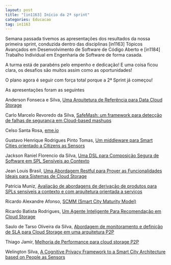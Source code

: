 ```yaml
---
layout: post
title: "[in1163] Início da 2ª sprint"
categories: Educacao
tag: in1163
---
```


Semana passada tivemos as apresentações dos resultados da nossa primeira sprint, conduzida dentro das disciplinas [in1163] Tópicos Avançados em Desenvolvimento de Software de Código Aberto e [in1184] Trabalho Individual em Engenharia de Software de forma casada.

A turma está de parabéns pelo empenho e dedicação! E uma coisa ficou clara, os desafios são muitos assim como as oportunidades!

O plano agora é seguir com força total porque a 2ª Sprint já começou!

As apresentações foram as seguintes

Anderson Fonseca e Silva, [Uma Arquitetura de Referência para Data Cloud Storage](https://docs.google.com/open?id=0Bxt1VZoj3lGuN0k3OTMtM01aT1E)

Carlo Marcelo Revoredo da Silva, [SafeMash: um framework para detecção de falhas de segurança em Cloud-based mashups](https://docs.google.com/open?id=0Bxt1VZoj3lGuQkdBLVR6V3J6b00)

Celso Santa Rosa, [eme.io](https://docs.google.com/open?id=0Bxt1VZoj3lGubTFjTGJDQ3pXMzg)

Gustavo Henrique Rodrigues Pinto Tomas, [Um middleware para Smart Cities orientado a Citizens as Sensors](https://docs.google.com/open?id=0Bxt1VZoj3lGuV2loUm53NFNSUkU)

Jackson Raniel Florencio da Silva, [Uma DSL para Composição Segura de Software em SPL Sensíveis ao Contexto](https://docs.google.com/open?id=0Bxt1VZoj3lGuY19TSVA2aDBIRHc)

Jean Louis Brasil, [Uma Abordagem Restful para Prover as Funcionalidades Ideais para Sistemas de Cloud Storage](https://docs.google.com/open?id=0Bxt1VZoj3lGuMXM0OHNtX2pqYkU)

Patrícia Muniz, [Avaliação de abordagens de derivação de produtos para SPLs sensíveis a contexto e com arquitetura orientada a serviços](https://docs.google.com/open?id=0Bxt1VZoj3lGuNW41aWw5X051Ync)

Ricardo Alexandre Afonso, [SCMM (Smart City Maturity Model)](https://docs.google.com/open?id=0Bxt1VZoj3lGuX2Y0ZklsUmh4X2c)

Ricardo Batista Rodrigues, [Um Agente Inteligente Para Recomendação em Cloud Storage](https://docs.google.com/open?id=0Bxt1VZoj3lGuT3c4QnZ4eEdvSEE)

Saulo de Tarso Oliveira da Silva, [Abordagem de monitoramento e definição de SLA para Cloud Storage em uma arquitetura P2P](https://docs.google.com/open?id=0Bxt1VZoj3lGuak44dVMzQkp3NEk)

Thiago Jamir, [Melhoria de Performance para cloud storage P2P](https://docs.google.com/open?id=0Bxt1VZoj3lGuMlJ6LXlLNE8yV1E)

Welington Silva, [A Cognitive Privacy Framework to a Smart City Architecture based on People as Sensors](https://docs.google.com/open?id=0Bxt1VZoj3lGuUk85b0FacDRhVWs)